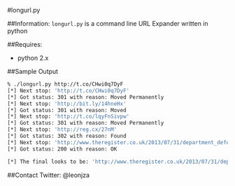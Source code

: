 #longurl.py

##Information:
`longurl.py` is a command line URL Expander written in python

##Requires:
- python 2.x

##Sample Output
```bash
% ./longurl.py http://t.co/CHwi0q7DyF
[*] Next stop: 'http://t.co/CHwi0q7DyF'
[*] Got status: 301 with reason: Moved Permanently
[*] Next stop: 'http://bit.ly/14hneHx'
[*] Got status: 301 with reason: Moved
[*] Next stop: 'http://t.co/lqyFnSivpw'
[*] Got status: 301 with reason: Moved Permanently
[*] Next stop: 'http://reg.cx/27nM'
[*] Got status: 302 with reason: Found
[*] Next stop: 'http://www.theregister.co.uk/2013/07/31/department_defence_no_lenovo_ban/'
[*] Got status: 200 with reason: OK

[*] The final looks to be: 'http://www.theregister.co.uk/2013/07/31/department_defence_no_lenovo_ban/'
```

##Contact
Twitter: @leonjza
